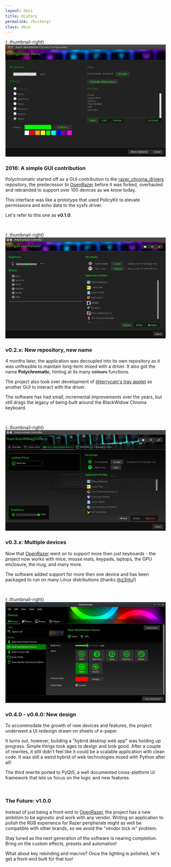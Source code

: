 ```yaml
---
layout: docs
title: History
permalink: /history/
class: docs
---
```


{:.thumbnail-right}
![Screenshot of v0.1.0](/images/history/v0.1.0.webp)


### 2016: A simple GUI contribution

Polychromatic started off as a GUI contribution to the [razer_chroma_drivers]
repository, the predecessor to [OpenRazer]
before it was forked, overhauled and rebranded to support over 100 devices
as we know today.

This interface was like a prototype that used PolicyKit to elevate permissions
and echo data to the sysfs driver.

Let's refer to this one as **v0.1.0**.

<br>

{:.thumbnail-right}
![Screenshot of v0.2.3](/images/history/v0.2.3.webp)


### v0.2.x: New repository, new name

4 months later, the application was decoupled into its own repository as
it was unfeasible to maintain long-term mixed with a driver. It also got the
name **Polychromatic**, hinting at its many ~~colours~~ functions.

The project also took over development of [@terrycain's tray applet](https://github.com/pez2001/razer_chroma_drivers/blob/36af371c9b8a95e53f9a012f9ec402e2f2a367a5/gui/tray_applet/razer_tray_applet.py)
as another GUI to interact with the driver.

The software has had small, incremental improvements over the years, but
still drags the legacy of being built around the BlackWidow Chroma keyboard.

<br>

{:.thumbnail-right}
![Screenshot of v0.3.12](/images/history/v0.3.12.webp)


### v0.3.x: Multiple devices

Now that [OpenRazer] went on to support more then just keyboards - the project
now works with mice, mouse mats, keypads, laptops, the GPU enclosure, the mug,
and many more.

The software added support for more then one device and
has been packaged to run on many Linux distributions (thanks [@z3ntu](https://github.com/z3ntu)!)

<br>


[OpenRazer]: https://github.com/openrazer/openrazer
[razer_chroma_drivers]: https://github.com/pez2001/razer_chroma_drivers



{:.thumbnail-right}
![Screenshot of v0.4.0](/images/history/v0.6.0.webp)


### v0.4.0 - v0.6.0: New design

To accommodate the growth of new devices and features, the project underwent
a UI redesign drawn on sheets of e-paper.

It turns out, however, building a "hybrid desktop web app" was holding up progress.
Simple things took ages to design and look good. After a couple of rewrites,
it still didn't feel like it could be a scalable application with clean code.
It was still a weird hybrid of web technologies mixed with Python after all!

The third rewrite ported to PyQt5, a well documented cross-platform UI framework
that lets us focus on the logic and new features.

<br>


### The Future: v1.0.0

Instead of just being a front-end to [OpenRazer], the project has a new ambition
to be agnostic and work with any vendor. Writing an application to polish the
RGB experience for Razer peripherals might as well be compatible with other brands,
so we avoid the "vendor lock in" problem.

Stay tuned as the next generation of the software is nearing completion. Bring
on the custom effects, presets and automation!

What about key rebinding and macros? Once the lighting is polished, let's
get a front-end built for that too!
